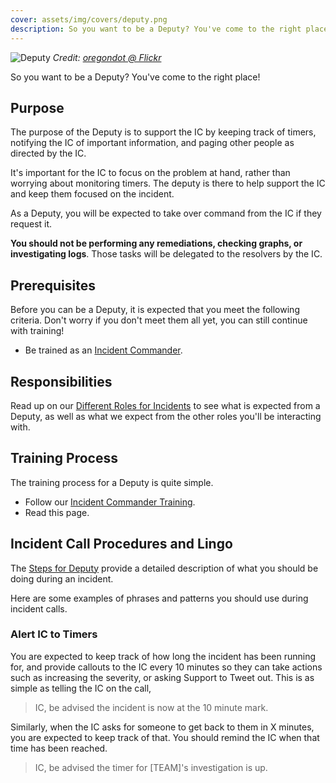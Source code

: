 ```yaml
---
cover: assets/img/covers/deputy.png
description: So you want to be a Deputy? You've come to the right place!
---
```

![Deputy](../assets/img/headers/incident_command_support.jpg)
*Credit: [oregondot @ Flickr](https://www.flickr.com/photos/oregondot/8743801731/in/album-72157633494644719/)*

So you want to be a Deputy? You've come to the right place!

## Purpose
The purpose of the Deputy is to support the IC by keeping track of timers, notifying the IC of important information, and paging other people as directed by the IC.

It's important for the IC to focus on the problem at hand, rather than worrying about monitoring timers. The deputy is there to help support the IC and keep them focused on the incident.

As a Deputy, you will be expected to take over command from the IC if they request it.

**You should not be performing any remediations, checking graphs, or investigating logs**. Those tasks will be delegated to the resolvers by the IC.

## Prerequisites
Before you can be a Deputy, it is expected that you meet the following criteria. Don't worry if you don't meet them all yet, you can still continue with training!

* Be trained as an [Incident Commander](/training/incident_commander.md).

## Responsibilities
Read up on our [Different Roles for Incidents](/before/different_roles.md) to see what is expected from a Deputy, as well as what we expect from the other roles you'll be interacting with.

## Training Process
The training process for a Deputy is quite simple.

* Follow our [Incident Commander Training](/training/incident_commander.md).
* Read this page.

## Incident Call Procedures and Lingo
The [Steps for Deputy](/during/during_an_incident.md) provide a detailed description of what you should be doing during an incident.

Here are some examples of phrases and patterns you should use during incident calls.

### Alert IC to Timers
You are expected to keep track of how long the incident has been running for, and provide callouts to the IC every 10 minutes so they can take actions such as increasing the severity, or asking Support to Tweet out. This is as simple as telling the IC on the call,

> IC, be advised the incident is now at the 10 minute mark.

Similarly, when the IC asks for someone to get back to them in X minutes, you are expected to keep track of that. You should remind the IC when that time has been reached.

> IC, be advised the timer for [TEAM]'s investigation is up.
